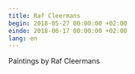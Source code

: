 ```yaml
---
title: Raf Cleermans
begin: 2018-05-27 00:00:00 +02:00
einde: 2018-06-17 00:00:00 +02:00
lang: en
---
```


Paintings by Raf Cleermans